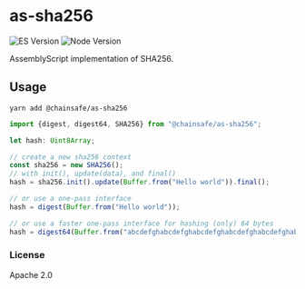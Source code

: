 # as-sha256

![ES Version](https://img.shields.io/badge/ES-2015-yellow)
![Node Version](https://img.shields.io/badge/node-12.x-green)

AssemblyScript implementation of SHA256.

## Usage

`yarn add @chainsafe/as-sha256`

```typescript
import {digest, digest64, SHA256} from "@chainsafe/as-sha256";

let hash: Uint8Array;

// create a new sha256 context
const sha256 = new SHA256();
// with init(), update(data), and final()
hash = sha256.init().update(Buffer.from("Hello world")).final();

// or use a one-pass interface
hash = digest(Buffer.from("Hello world"));

// or use a faster one-pass interface for hashing (only) 64 bytes
hash = digest64(Buffer.from("abcdefghabcdefghabcdefghabcdefghabcdefghabcdefghabcdefghabcdefgh"));
```

### License

Apache 2.0
